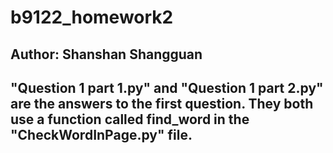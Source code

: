 # b9122_homework2

## Author: Shanshan Shangguan
## "Question 1 part 1.py" and "Question 1 part 2.py" are the answers to the first question. They both use a function called find_word in the "CheckWordInPage.py" file. 
